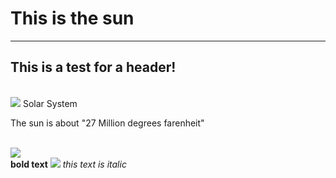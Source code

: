 <!DOCTYPE html>
<html>
<head>
<meta charset="UTF-8">
<title>HTML1</title>
</head>

<body>
<h1>This is the sun</h1>
<hr>
<h2>This is a test for a header!</h2>
<br/><img src="images/sun.jpg"
<h3> Solar System</h3>
<p>The sun is about "27 Million degrees farenheit"<p>
<br/><img src="images/image.jpg">
<br/><strong>bold text</strong>
<img src="images/market.jpg">
<i>this text is italic<i>
</body>
</html>
